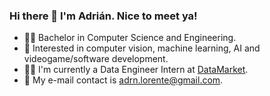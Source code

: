 ### Hi there 👋 I'm Adrián. Nice to meet ya!

- 👨‍🎓 Bachelor in Computer Science and Engineering.
- 🌱 Interested in computer vision, machine learning, AI and videogame/software development.
- 👩‍🔬 I'm currently a Data Engineer Intern at [DataMarket](https://datamarket.es).
- 📨 My e-mail contact is adrn.lorente@gmail.com. 
<!--
**Adrian-Lorente/Adrian-Lorente** is a ✨ _special_ ✨ repository because its `README.md` (this file) appears on your GitHub profile.

Here are some ideas to get you started:

- 🔭 I’m currently working on ...
- 🌱 I’m currently learning ...
- 👯 I’m looking to collaborate on ...
- 🤔 I’m looking for help with ...
- 💬 Ask me about ...
- 📫 How to reach me: ...
- 😄 Pronouns: ...
- ⚡ Fun fact: ...
-->
